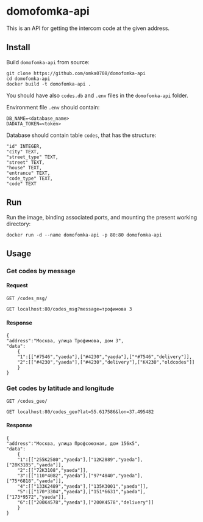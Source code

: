 # domofomka-api

This is an API for getting the intercom code at the given address.

## Install

Build `domofomka-api` from source:

    git clone https://github.com/omka0708/domofomka-api
    cd domofomka-api
    docker build -t domofomka-api .

You should have also `codes.db` and `.env` files in the `domofomka-api` folder.

Environment file `.env` should contain:
    
    DB_NAME=<database_name>
    DADATA_TOKEN=<token>

Database should contain table `codes`, that has the structure:

    "id" INTEGER,
    "city" TEXT,
    "street_type" TEXT,
    "street" TEXT,
    "house" TEXT,
    "entrance" TEXT,
    "code_type" TEXT,
    "code" TEXT
    
## Run

Run the image, binding associated ports, and mounting the present working directory:

    docker run -d --name domofomka-api -p 80:80 domofomka-api

## Usage

### Get codes by message
#### Request

`GET /codes_msg/`

    GET localhost:80/codes_msg?message=трофимова 3
    
#### Response

    {
    "address":"Москва, улица Трофимова, дом 3",
    "data":
        {
        "1":[["#7546","yaeda"],["#4230","yaeda"],["*#7546","delivery"]],
        "2":[["#4230","yaeda"],["#4230","delivery"],["К4230","oldcodes"]]
        }
    }


### Get codes by latitude and longitude

`GET /codes_geo/`

    GET localhost:80/codes_geo?lat=55.617586&lon=37.495482
    
#### Response

    {
    "address":"Москва, улица Профсоюзная, дом 156к5",
    "data":
        {
        "1":[["255К2580","yaeda"],["12К2889","yaeda"],["28К3185","yaeda"]],
        "2":[["72К3108","yaeda"]],
        "3":[["110*4082","yaeda"],["97*4840","yaeda"],["75*6818","yaeda"]],
        "4":[["133К2489","yaeda"],["135К3001","yaeda"]],
        "5":[["170*3304","yaeda"],["151*6631","yaeda"],["173*9572","yaeda"]],
        "6":[["200К4578","yaeda"],["200К4578","delivery"]]
        }
    }



